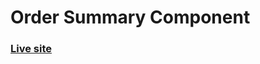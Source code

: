 # Order Summary Component

### <a href="https://daffaliefalza.github.io/order-summary">Live site</a>